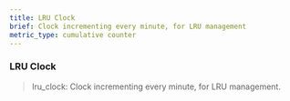 ```yaml
---
title: LRU Clock
brief: Clock incrementing every minute, for LRU management
metric_type: cumulative counter
---
```

### LRU Clock

> lru_clock: Clock incrementing every minute, for LRU management.
